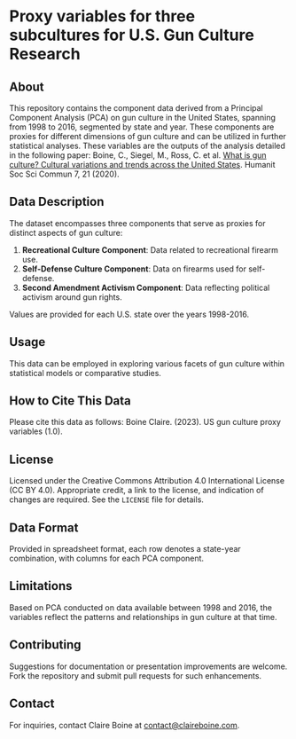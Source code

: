 # Proxy variables for three subcultures for U.S. Gun Culture Research

## About
This repository contains the component data derived from a Principal Component Analysis (PCA) on gun culture in the United States, spanning from 1998 to 2016, segmented by state and year. These components are proxies for different dimensions of gun culture and can be utilized in further statistical analyses. These variables are the outputs of the analysis detailed in the following paper: Boine, C., Siegel, M., Ross, C. et al. [What is gun culture? Cultural variations and trends across the United States](https://doi.org/10.1057/s41599-020-0520-6). Humanit Soc Sci Commun 7, 21 (2020). 

## Data Description
The dataset encompasses three components that serve as proxies for distinct aspects of gun culture:
1. **Recreational Culture Component**: Data related to recreational firearm use.
2. **Self-Defense Culture Component**: Data on firearms used for self-defense.
3. **Second Amendment Activism Component**: Data reflecting political activism around gun rights.

Values are provided for each U.S. state over the years 1998-2016.

## Usage
This data can be employed in exploring various facets of gun culture within statistical models or comparative studies.

## How to Cite This Data
Please cite this data as follows:
Boine Claire. (2023). US gun culture proxy variables (1.0).

## License
Licensed under the Creative Commons Attribution 4.0 International License (CC BY 4.0). Appropriate credit, a link to the license, and indication of changes are required. See the `LICENSE` file for details.

## Data Format
Provided in spreadsheet format, each row denotes a state-year combination, with columns for each PCA component.

## Limitations
Based on PCA conducted on data available between 1998 and 2016, the variables reflect the patterns and relationships in gun culture at that time.

## Contributing
Suggestions for documentation or presentation improvements are welcome. Fork the repository and submit pull requests for such enhancements.

## Contact
For inquiries, contact Claire Boine at contact@claireboine.com.
